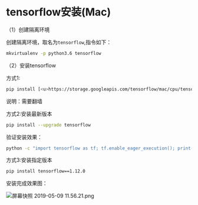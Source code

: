 # tensorflow安装(Mac)

（1）创建隔离环境

创建隔离环境，取名为`tensorflow`,指令如下：

```bash
mkvirtualenv -p python3.6 tensorflow
```

（2）安装tensorflow

方式1:

```bash
pip install [<u>https://storage.googleapis.com/tensorflow/mac/cpu/tensorflow-1.12.0-py3-none-any.whl</u>](https://storage.googleapis.com/tensorflow/mac/cpu/tensorflow-1.12.0-py3-none-any.whl)
```

说明：需要翻墙

方式2:安装最新版本

```bash
pip install --upgrade tensorflow
```

验证安装效果：

```bash
python -c "import tensorflow as tf; tf.enable_eager_execution(); print(tf.reduce_sum(tf.random_normal([1000, 1000])))"
```

方式3:安装指定版本

```bash
pip install tensorflow==1.12.0
```

安装完成效果图：

![屏幕快照 2019-05-09 11.56.21.png](https://upload-images.jianshu.io/upload_images/5637154-fdbd4838e5b2764b.png?imageMogr2/auto-orient/strip%7CimageView2/2/w/1240)
